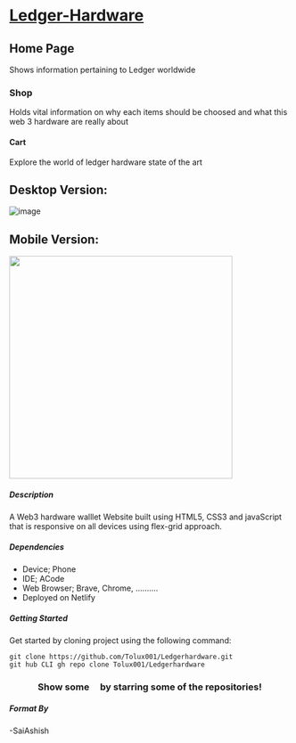 # [Ledger-Hardware](https://ledgerhardwareT.netlify.app)

## Home Page

Shows information pertaining to Ledger worldwide

### Shop

Holds vital information on why each items should be choosed and what this web 3 hardware are really about

#### Cart

Explore the world of ledger hardware state of the art

## Desktop Version:

![image]()

## Mobile Version:

<img src="" style="width:400px;"/>

##### Description

A Web3 hardware walllet Website built using HTML5, CSS3 and javaScript that is responsive on all devices using flex-grid approach.

##### Dependencies
- Device; Phone
- IDE; ACode 
- Web Browser; Brave, Chrome, ..........
- Deployed on Netlify

##### Getting Started

Get started by cloning project using the following command:
```
git clone https://github.com/Tolux001/Ledgerhardware.git
git hub CLI gh repo clone Tolux001/Ledgerhardware
```
<h3 align="center">Show some &nbsp; &nbsp; by starring some of the repositories!</h3>

##### Format By 

-SaiAshish
